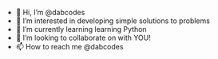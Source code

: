- 👋 Hi, I’m @dabcodes
- 👀 I’m interested in developing simple solutions to problems
- 🌱 I’m currently learning learning Python
- 💞️ I’m looking to collaborate on with YOU!
- 📫 How to reach me @dabcodes

<!---
dabcodes/dabcodes is a ✨ special ✨ repository because its `README.md` (this file) appears on your GitHub profile.
You can click the Preview link to take a look at your changes.
--->
